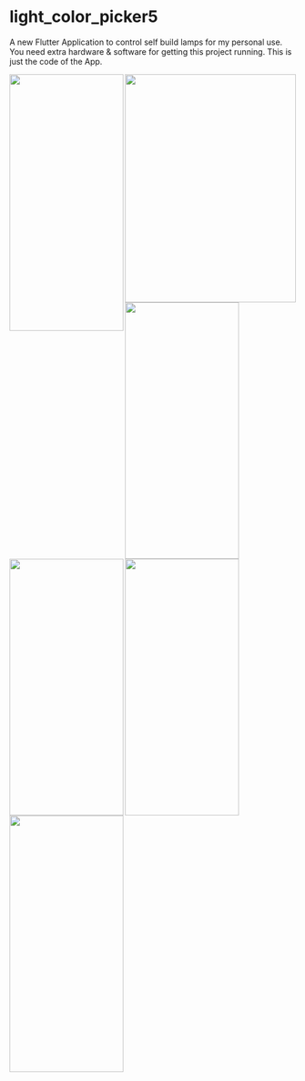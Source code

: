# light_color_picker5

A new Flutter Application to control self build lamps for my personal use.
You need extra hardware & software for getting this project running. This is just the code of the App.

<img src="https://user-images.githubusercontent.com/51674496/134729746-d6f7c355-361e-4047-852e-8d10a981b9c0.jpg" width="300" height="400">
<img align="left" src="https://user-images.githubusercontent.com/51674496/134730086-30b066b4-487a-433e-a5a4-9309509617ba.png" width="200" height="450">
<img align="left" src="https://user-images.githubusercontent.com/51674496/134730092-3f417d4a-a545-4e44-9ec1-a117515dd69e.png" width="200" height="450">
<img align="left" src="https://user-images.githubusercontent.com/51674496/134730095-f8802ffa-faa8-47f6-ad56-aaa6f56f7cbe.png" width="200" height="450">
<img align="left" src="https://user-images.githubusercontent.com/51674496/134730096-18af494c-6fa3-432b-ae0b-adbb8f2a095f.png" width="200" height="450">
<img align="left" src="https://user-images.githubusercontent.com/51674496/134730097-c7504563-4a74-4d3a-9f6d-b06a6233bd02.png" width="200" height="450">

